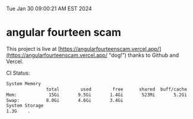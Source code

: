 Tue Jan 30 09:00:21 AM EST 2024

# angular fourteen scam


This project is live at [https://angularfourteenscam.vercel.app/](https://angularfourteenscam.vercel.app/ "dog!") thanks to Github and Vercel.

CI Status: 

```bash
System Memory
               total        used        free      shared  buff/cache   available
Mem:            15Gi       9.5Gi       1.4Gi       523Mi       5.2Gi       5.7Gi
Swap:          8.0Gi       4.6Gi       3.4Gi
System Storage
1.3G	.
```
```bash
